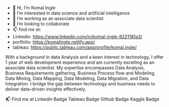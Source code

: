 - 👋 Hi, I’m Komal Ingle 
- 👀 I’m interested in data science and artificial intelligence 
- 🌱 I’m working  as an associate data scientist 
- 💞️ I’m looking to collaborate 
- 📫 find me at: 
- Linkedin: https://www.linkedin.com/in/komal-ingle-9221181a3/
- portfolio: https://komalingle.netlify.app/
- tableau: https://public.tableau.com/app/profile/komal.ingle/

With a background in data Analysis and a keen interest in technology, I offer 1 year of web development experience and am currently excelling as an associate data scientist. My expertise encompasses Data Analysis, Business Requirements gathering, Business Process flow and Modeling, Data Mining, Data Mapping, Data Modeling, Data Migration, and Data Integration. I bridge the gap between technology and business needs to deliver data-driven insights effectively.

📬 Find me at
Linkedin Badge Tableau Badge Github Badge Kaggle Badge
